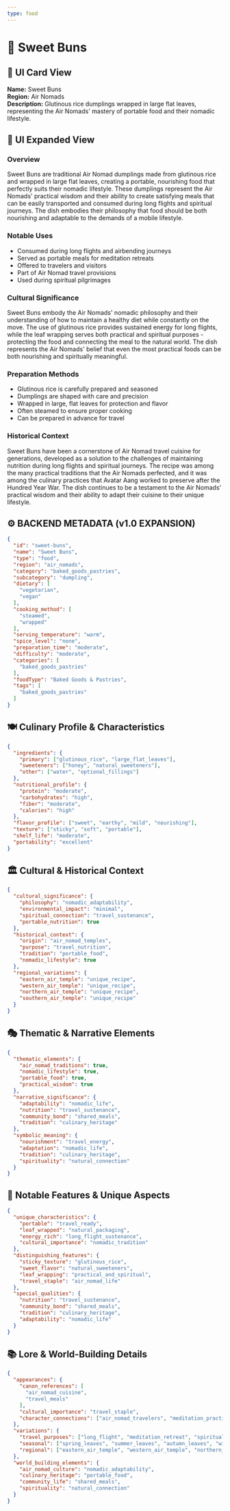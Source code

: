 ```yaml
---
type: food
---
```


# 🥟 Sweet Buns

## 🎴 UI Card View

**Name:** Sweet Buns  
**Region:** Air Nomads  
**Description:** Glutinous rice dumplings wrapped in large flat leaves, representing the Air Nomads' mastery of portable food and their nomadic lifestyle.

## 📖 UI Expanded View

### Overview
Sweet Buns are traditional Air Nomad dumplings made from glutinous rice and wrapped in large flat leaves, creating a portable, nourishing food that perfectly suits their nomadic lifestyle. These dumplings represent the Air Nomads' practical wisdom and their ability to create satisfying meals that can be easily transported and consumed during long flights and spiritual journeys. The dish embodies their philosophy that food should be both nourishing and adaptable to the demands of a mobile lifestyle.

### Notable Uses
- Consumed during long flights and airbending journeys
- Served as portable meals for meditation retreats
- Offered to travelers and visitors
- Part of Air Nomad travel provisions
- Used during spiritual pilgrimages

### Cultural Significance
Sweet Buns embody the Air Nomads' nomadic philosophy and their understanding of how to maintain a healthy diet while constantly on the move. The use of glutinous rice provides sustained energy for long flights, while the leaf wrapping serves both practical and spiritual purposes - protecting the food and connecting the meal to the natural world. The dish represents the Air Nomads' belief that even the most practical foods can be both nourishing and spiritually meaningful.

### Preparation Methods
- Glutinous rice is carefully prepared and seasoned
- Dumplings are shaped with care and precision
- Wrapped in large, flat leaves for protection and flavor
- Often steamed to ensure proper cooking
- Can be prepared in advance for travel

### Historical Context
Sweet Buns have been a cornerstone of Air Nomad travel cuisine for generations, developed as a solution to the challenges of maintaining nutrition during long flights and spiritual journeys. The recipe was among the many practical traditions that the Air Nomads perfected, and it was among the culinary practices that Avatar Aang worked to preserve after the Hundred Year War. The dish continues to be a testament to the Air Nomads' practical wisdom and their ability to adapt their cuisine to their unique lifestyle.

## ⚙️ BACKEND METADATA (v1.0 EXPANSION)
```json
{
  "id": "sweet-buns",
  "name": "Sweet Buns",
  "type": "food",
  "region": "air_nomads",
  "category": "baked_goods_pastries",
  "subcategory": "dumpling",
  "dietary": [
    "vegetarian",
    "vegan"
  ],
  "cooking_method": [
    "steamed",
    "wrapped"
  ],
  "serving_temperature": "warm",
  "spice_level": "none",
  "preparation_time": "moderate",
  "difficulty": "moderate",
  "categories": [
    "baked_goods_pastries"
  ],
  "foodType": "Baked Goods & Pastries",
  "tags": [
    "baked_goods_pastries"
  ]
}
```

## 🍽️ Culinary Profile & Characteristics
```json
{
  "ingredients": {
    "primary": ["glutinous_rice", "large_flat_leaves"],
    "sweeteners": ["honey", "natural_sweeteners"],
    "other": ["water", "optional_fillings"]
  },
  "nutritional_profile": {
    "protein": "moderate",
    "carbohydrates": "high",
    "fiber": "moderate",
    "calories": "high"
  },
  "flavor_profile": ["sweet", "earthy", "mild", "nourishing"],
  "texture": ["sticky", "soft", "portable"],
  "shelf_life": "moderate",
  "portability": "excellent"
}
```

## 🏛️ Cultural & Historical Context
```json
{
  "cultural_significance": {
    "philosophy": "nomadic_adaptability",
    "environmental_impact": "minimal",
    "spiritual_connection": "travel_sustenance",
    "portable_nutrition": true
  },
  "historical_context": {
    "origin": "air_nomad_temples",
    "purpose": "travel_nutrition",
    "tradition": "portable_food",
    "nomadic_lifestyle": true
  },
  "regional_variations": {
    "eastern_air_temple": "unique_recipe",
    "western_air_temple": "unique_recipe",
    "northern_air_temple": "unique_recipe",
    "southern_air_temple": "unique_recipe"
  }
}
```

## 🎭 Thematic & Narrative Elements
```json
{
  "thematic_elements": {
    "air_nomad_traditions": true,
    "nomadic_lifestyle": true,
    "portable_food": true,
    "practical_wisdom": true
  },
  "narrative_significance": {
    "adaptability": "nomadic_life",
    "nutrition": "travel_sustenance",
    "community_bond": "shared_meals",
    "tradition": "culinary_heritage"
  },
  "symbolic_meaning": {
    "nourishment": "travel_energy",
    "adaptation": "nomadic_life",
    "tradition": "culinary_heritage",
    "spirituality": "natural_connection"
  }
}
```

## 🌟 Notable Features & Unique Aspects
```json
{
  "unique_characteristics": {
    "portable": "travel_ready",
    "leaf_wrapped": "natural_packaging",
    "energy_rich": "long_flight_sustenance",
    "cultural_importance": "nomadic_tradition"
  },
  "distinguishing_features": {
    "sticky_texture": "glutinous_rice",
    "sweet_flavor": "natural_sweeteners",
    "leaf_wrapping": "practical_and_spiritual",
    "travel_staple": "air_nomad_life"
  },
  "special_qualities": {
    "nutrition": "travel_sustenance",
    "community_bond": "shared_meals",
    "tradition": "culinary_heritage",
    "adaptability": "nomadic_life"
  }
}
```

## 📚 Lore & World-Building Details
```json
{
  "appearances": {
    "canon_references": [
      "air_nomad_cuisine",
      "travel_meals"
    ],
    "cultural_importance": "travel_staple",
    "character_connections": ["air_nomad_travelers", "meditation_practitioners"]
  },
  "variations": {
    "travel_purposes": ["long_flight", "meditation_retreat", "spiritual_pilgrimage"],
    "seasonal": ["spring_leaves", "summer_leaves", "autumn_leaves", "winter_preserved"],
    "regional": ["eastern_air_temple", "western_air_temple", "northern_air_temple", "southern_air_temple"]
  },
  "world_building_elements": {
    "air_nomad_culture": "nomadic_adaptability",
    "culinary_heritage": "portable_food",
    "community_life": "shared_meals",
    "spirituality": "natural_connection"
  }
}
```
